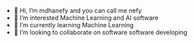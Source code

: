 - 👋 Hi, I’m mdhanefy and you can call me nefy
- 👀 I’m interested Machine Learning and AI software
- 🌱 I’m currently learning Machine Learning
- 💞️ I’m looking to collaborate on software software developing

<!---
mdhanefy/mdhanefy is a ✨ special ✨ repository because its `README.md` (this file) appears on your GitHub profile.
You can click the Preview link to take a look at your changes.
--->
